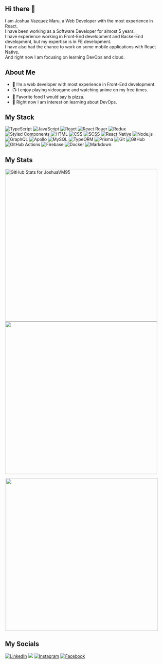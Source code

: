 ## Hi there 👋
I am Joshua Vazquez Maru, a Web Developer with the most experience in React. \
I have been working as a Software Developer for almost 5 years. \
I have experience working in Front-End development and Backe-End development, but my expertise is in FE development. \
I have also had the chance to work on some mobile applications with React Native. \
And right now I am focusing on learning DevOps and cloud.

## About Me

- 🔭 I’m a web developer with most experience in Front-End development.
- :tv: I enjoy playing videogame and watching anime on my free times.
- :pizza: Favorite food I would say is pizza.
- :wrench: Right now I am interest on learning about DevOps.


## My Stack

![TypeScript](https://img.shields.io/badge/-TypeScript-333?style=for-the-badge&logo=typescript)
![JavaScript](https://img.shields.io/badge/-JavaScript-333?style=for-the-badge&logo=javascript)
![React](https://img.shields.io/badge/-React-333?style=for-the-badge&logo=react)
![React Rouer](https://img.shields.io/badge/-React_Router-333?style=for-the-badge&logo=reactrouter)
![Redux](https://img.shields.io/badge/-Redux-333?style=for-the-badge&logo=redux)
![Styled Components](https://img.shields.io/badge/-Styled_Components-333?style=for-the-badge&logo=styledcomponents)
![HTML](https://img.shields.io/badge/-HTML-333?style=for-the-badge&logo=HTML5)
![CSS](https://img.shields.io/badge/-CSS-333?style=for-the-badge&logo=CSS3&logoColor=1572B6)
![SCSS](https://img.shields.io/badge/-SCSS-333?style=for-the-badge&logo=sass&logoColor=1572B6)
![React Native](https://img.shields.io/badge/-React_Native-333?style=for-the-badge&logo=react)
![Node.js](https://img.shields.io/badge/-Node.js-333?style=for-the-badge&logo=node.js)
![GraphQL](https://img.shields.io/badge/-GraphQL-333?style=for-the-badge&logo=graphql)
![Apollo](https://img.shields.io/badge/-Apollo-333?style=for-the-badge&logo=apollographql)
![MySQL](https://img.shields.io/badge/-MySQL-333?style=for-the-badge&logo=mysql)
![TypeORM](https://img.shields.io/badge/-TypeORM-333?style=for-the-badge&logo=typeorm)
![Prisma](https://img.shields.io/badge/-Prisma-333?style=for-the-badge&logo=prisma)
![Git](https://img.shields.io/badge/-Git-333?style=for-the-badge&logo=git)
![GitHub](https://img.shields.io/badge/-GitHub-333?style=for-the-badge&logo=github)
![GitHub Actions](https://img.shields.io/badge/-GitHub_Actions-333?style=for-the-badge&logo=githubactions)
![Firebase](https://img.shields.io/badge/-Firebase-333?style=for-the-badge&logo=firebase)
![Docker](https://img.shields.io/badge/-Docker-333?style=for-the-badge&logo=docker)
![Markdown](https://img.shields.io/badge/-Markdown-333?style=for-the-badge&logo=markdown)

## My Stats

<img src="https://github-readme-stats.vercel.app/api?username=JoshuaVM95&show_icons=true&include_all_commits=true&count_private=true&theme=darcula&layout=compact" alt="GitHub Stats for JoshuaVM95" width="500"> <img src="https://github-readme-streak-stats.herokuapp.com/?user=JoshuaVM95&theme=darcula" width="500">

<p align="center">
  <img src="https://github-readme-stats.vercel.app/api/top-langs?username=JoshuaVM95&langs_count=10&show_icons=true&locale=en&layout=compact&theme=darcula" width="500">
</p>

## My Socials

<a href="https://www.linkedin.com/in/joshuavm95/" target="_blank"><img src="https://img.shields.io/badge/LinkedIn-%230077B5.svg?&style=flat-square&logo=linkedin&logoColor=white" alt="LinkedIn"></a>
<a href="mailto:joshuavm95@gmail.com"><img src="https://img.shields.io/badge/-joshuavm95@gmail.com-D14836?style=flat-square&logo=Gmail&logoColor=white"/></a>
<a href="https://www.instagram.com/joshua_bubu95/" target="_blank"><img src="https://img.shields.io/badge/Instagram-%23E4405F.svg?&style=flat-square&logo=instagram&logoColor=white" alt="Instagram"></a>
<a href="https://www.facebook.com/joshuavm95" target="_blank"><img src="https://img.shields.io/badge/Facebook-%231877F2.svg?&style=flat-square&logo=facebook&logoColor=white" alt="Facebook"></a>
